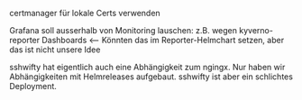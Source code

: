 certmanager für lokale Certs verwenden

Grafana soll ausserhalb von Monitoring lauschen:
   z.B. wegen kyverno-reporter Dashboards   <-- Könnten das im Reporter-Helmchart setzen, aber das ist nicht unsere Idee


sshwifty hat eigentlich auch eine Abhängigkeit zum ngingx. Nur haben wir Abhängigkeiten mit Helmreleases aufgebaut. 
  sshwifty ist aber ein schlichtes Deployment.
